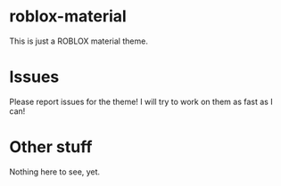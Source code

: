 # roblox-material
This is just a ROBLOX material theme.
# Issues
Please report issues for the theme! I will try to work on them as fast as I can!
# Other stuff
Nothing here to see, yet.

